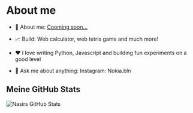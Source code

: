 
# About me 

- 💼 About me: [Cooming soon...]()

- 📈 Build: Web calculator, web tetris game and much more!

- ❤️ I love writing Python, Javascript and building fun experiments on a good level

- 💬 Ask me about anything: Instagram: Nokia.bln

## Meine GitHub Stats
![Nasirs GitHub Stats](https://github-readme-stats.vercel.app/api?username=DeveloperNasir030&show_icons=true&theme=dracula)
